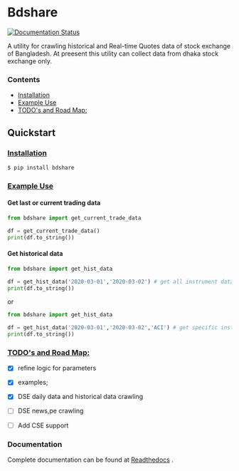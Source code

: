 # Bdshare

[![Documentation Status](https://readthedocs.org/projects/bdshare/badge/?version=latest)](https://bdshare.readthedocs.io/en/latest/?badge=latest)

A utility for crawling historical and Real-time Quotes data of stock exchange of Bangladesh. At preesent this utility can collect data from dhaka stock exchange only.

### <a name="contents"></a>Contents
- [Installation](#install)
- [Example Use](#usage)
- [TODO's and Road Map:](#roadmap)


## Quickstart

### <a name="install"></a>[Installation](#contents)

```sh
$ pip install bdshare
```

### <a name="usage"></a>[Example Use](#contents)

#### Get last or current trading data
```python
from bdshare import get_current_trade_data

df = get_current_trade_data()
print(df.to_string())
```

#### Get historical data
```python
from bdshare import get_hist_data

df = get_hist_data('2020-03-01','2020-03-02') # get all instrument data
print(df.to_string())
```
or
```python
from bdshare import get_hist_data

df = get_hist_data('2020-03-01','2020-03-02','ACI') # get specific instrument data
print(df.to_string())
```

### <a name="roadmap"></a> [TODO's and Road Map:](#contents)
 - [x] refine logic for parameters 
 - [x] examples;
 - [x] DSE daily data and historical data crawling
 - [ ] DSE news,pe crawling
 - [ ] Add CSE support


### Documentation

Complete documentation can be found at [Readthedocs](http://bdshare.readthedocs.io/en/latest/ "bdshare's readthedocs") .